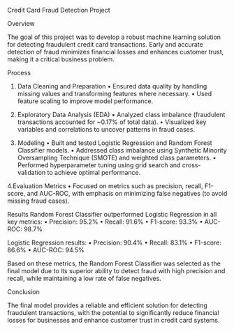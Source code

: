 Credit Card Fraud Detection Project

Overview

The goal of this project was to develop a robust machine learning solution for detecting fraudulent credit card transactions. Early and accurate detection of fraud minimizes financial losses and enhances customer trust, making it a critical business problem.

Process
1. Data Cleaning and Preparation
	•	Ensured data quality by handling missing values and transforming features where necessary.
	•	Used feature scaling to improve model performance.

2. Exploratory Data Analysis (EDA)
	•	Analyzed class imbalance (fraudulent transactions accounted for ~0.17% of total data).
	•	Visualized key variables and correlations to uncover patterns in fraud cases.

3. Modeling
	•	Built and tested Logistic Regression and Random Forest Classifier models.
	•	Addressed class imbalance using Synthetic Minority Oversampling Technique (SMOTE) and weighted class parameters.
	•	Performed hyperparameter tuning using grid search and cross-validation to achieve optimal performance.

4.Evaluation Metrics
	•	Focused on metrics such as precision, recall, F1-score, and AUC-ROC, with emphasis on minimizing false negatives (to avoid missing fraud cases).

Results
Random Forest Classifier outperformed Logistic Regression in all key metrics:
	•	Precision: 95.2%
	•	Recall: 91.6%
	•	F1-score: 93.3%
	•	AUC-ROC: 98.7%
 
Logistic Regression results:
	•	Precision: 90.4%
	•	Recall: 83.1%
	•	F1-score: 86.6%
	•	AUC-ROC: 94.5%

Based on these metrics, the Random Forest Classifier was selected as the final model due to its superior ability to detect fraud with high precision and recall, while maintaining a low rate of false negatives.

Conclusion

The final model provides a reliable and efficient solution for detecting fraudulent transactions, with the potential to significantly reduce financial losses for businesses and enhance customer trust in credit card systems.

